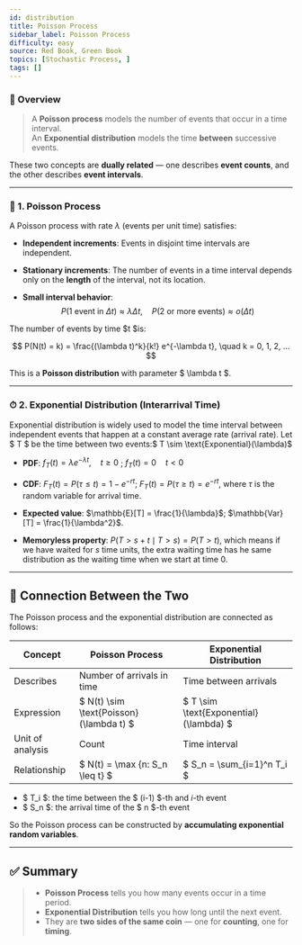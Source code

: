 ```yaml
---
id: distribution
title: Poisson Process
sidebar_label: Poisson Process 
difficulty: easy
source: Red Book, Green Book
topics: [Stochastic Process, ]
tags: []
---
```


### 📌 Overview

> A **Poisson process** models the number of events that occur in a time interval.  
> An **Exponential distribution** models the time **between** successive events.

These two concepts are **dually related** — one describes **event counts**, and the other describes **event intervals**.

---

### 🧠 1. Poisson Process

A Poisson process with rate $\lambda$ (events per unit time) satisfies:

- **Independent increments**:  Events in disjoint time intervals are independent.

- **Stationary increments**:  The number of events in a time interval depends only on the **length** of the interval, not its location.

- **Small interval behavior**:  
  $$
  P(\text{1 event in } \Delta t) \approx \lambda \Delta t, \quad
  P(\text{2 or more events}) \approx o(\Delta t)
  $$

The number of events by time $t $is:

$$
P(N(t) = k) = \frac{(\lambda t)^k}{k!} e^{-\lambda t}, \quad k = 0, 1, 2, ...
$$

This is a **Poisson distribution** with parameter $ \lambda t $.

---

### ⏱ 2. Exponential Distribution (Interarrival Time)

Exponential distribution is widely used to model the time interval between independent events that happen at a constant average rate (arrival rate). Let $ T $ be the time between two events:$ T \sim \text{Exponential}(\lambda)$

- **PDF**:  $f_T(t) = \lambda e^{-\lambda t}, \quad t \geq 0$ ; $f_T(t) = 0 \quad t < 0$
- **CDF**:  $F_T(t) = P(\tau \leq t) = 1- e^{-rt}$; $F_T(t) = P(\tau \geq t) = e^{-rt}$, where $\tau$ is the random variable for arrival time. 
  
- **Expected value**:  $\mathbb{E}[T] = \frac{1}{\lambda}$; $\mathbb{Var}[T] = \frac{1}{\lambda^2}$.


- **Memoryless property**:  $P(T > s + t \mid T > s) = P(T > t)$, which means if we have waited for $s$ time units, the extra waiting time has he same distribution as the waiting time when we start at time 0. 

---

## 🔁 Connection Between the Two

The Poisson process and the exponential distribution are connected as follows:

| Concept              | Poisson Process                   | Exponential Distribution                 |
|----------------------|-----------------------------------|-------------------------------------------|
| Describes            | Number of arrivals in time        | Time between arrivals                     |
| Expression           | $ N(t) \sim \text{Poisson}(\lambda t) $ | $ T \sim \text{Exponential}(\lambda) $     |
| Unit of analysis     | Count                             | Time interval                             |
| Relationship         | $ N(t) = \max \{n: S_n \leq t\} $  | $ S_n = \sum_{i=1}^n T_i $               |

- $ T_i $: the time between the $ (i-1) $-th and $i$-th event  
- $ S_n $: the arrival time of the $ n $-th event

So the Poisson process can be constructed by **accumulating exponential random variables**.

---



## ✅ Summary

> - **Poisson Process** tells you how many events occur in a time period.  
> - **Exponential Distribution** tells you how long until the next event.  
> - They are **two sides of the same coin** — one for **counting**, one for **timing**.